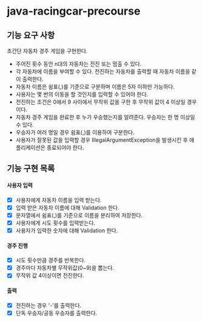 # java-racingcar-precourse

## 기능 요구 사항
초간단 자동차 경주 게임을 구현한다.

- 주어진 횟수 동안 n대의 자동차는 전진 또는 멈출 수 있다.
- 각 자동차에 이름을 부여할 수 있다. 전진하는 자동차를 출력할 때 자동차 이름을 같이 출력한다.
- 자동차 이름은 쉼표(,)를 기준으로 구분하며 이름은 5자 이하만 가능하다.
- 사용자는 몇 번의 이동을 할 것인지를 입력할 수 있어야 한다.
- 전진하는 조건은 0에서 9 사이에서 무작위 값을 구한 후 무작위 값이 4 이상일 경우이다.
- 자동차 경주 게임을 완료한 후 누가 우승했는지를 알려준다. 우승자는 한 명 이상일 수 있다.
- 우승자가 여러 명일 경우 쉼표(,)를 이용하여 구분한다.
- 사용자가 잘못된 값을 입력할 경우 IllegalArgumentException을 발생시킨 후 애플리케이션은 종료되어야 한다.

## 기능 구현 목록
#### 사용자 입력
- [x] 사용자에게 자동차 이름을 입력 받는다.
- [x] 입력 받은 자동차 이름에 대해 Validation 한다. 
- [x] 문자열에서 쉼표(,)를 기준으로 이름을 분리하여 저장한다.
- [x] 사용자에게 시도 횟수를 입력받는다.
- [x] 사용자가 입력한 숫자에 대해 Validation 한다.

#### 경주 진행
- [x] 시도 횟수만큼 경주를 반복한다.
- [x] 경주마다 자동차별 무작위값(0~9)을 뽑는다.
- [x] 무작위 값 4이상이면 전진한다.

#### 출력
- [x] 전진하는 경우 '-'를 출력한다.
- [x] 단독 우승자/공동 우승자를 출력한다.
